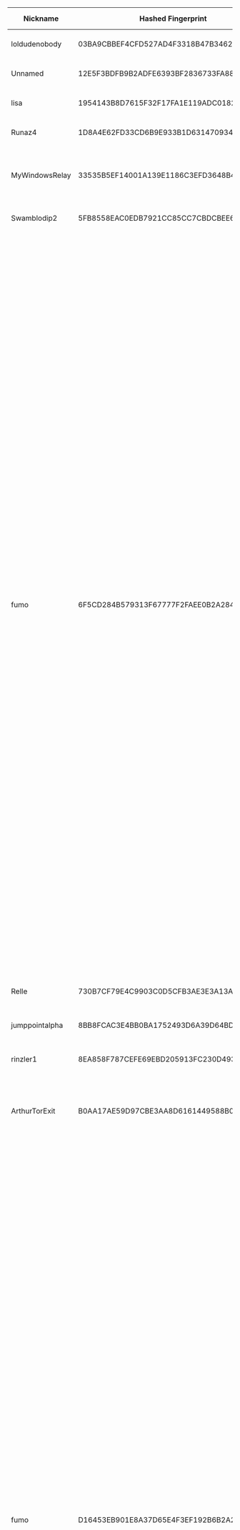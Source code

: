 | Nickname |  Hashed Fingerprint	| Or Addresses | Contact | Running | Flags | Last Seen | First Seen | Last Restarted | Advertised Bandwidth | Platform | Version | Version Status | Recommended Version | Verified hostnames | Exit policy |
|---|---|---|---|---|---|---|---|---|---|---|---|---|---|---|---|
|loldudenobody | 03BA9CBBEF4CFD527AD4F3318B47B34629ADD326 | ["103.194.228.102:9001"] | Random Person nobody@tor.org | true | Running, V2Dir, Valid | 2025-10-07 13:00:00 | 2025-10-07 13:00:00 | 2025-10-02 10:03:59 | 4289 | Tor 0.4.8.14 on Linux | 0.4.8.14 | recommended | true | N/A | ["reject *:*"]|
|Unnamed | 12E5F3BDFB9B2ADFE6393BF2836733FA88CBDE71 | ["103.193.74.214:9001"] | N/A | true | Running, V2Dir, Valid | 2025-10-07 13:00:00 | 2025-10-07 12:00:00 | 2025-07-16 07:26:43 | 1023 | Tor 0.4.8.4 on Linux | 0.4.8.4 | recommended | true | N/A | ["reject *:*"]|
|lisa | 1954143B8D7615F32F17FA1E119ADC0182E0BDF1 | ["208.115.218.134:9000"] | N/A | true | Running, V2Dir, Valid | 2025-10-07 13:00:00 | 2025-10-07 00:00:00 | 2025-10-07 03:00:39 | 0 | Tor 0.4.8.18 on Linux | 0.4.8.18 | recommended | true | N/A | ["reject *:*"]|
|Runaz4 | 1D8A4E62FD33CD6B9E933B1D6314709347B75449 | ["198.38.83.49:443"] | tor bruzzzla.de | true | Running, V2Dir, Valid | 2025-10-07 13:00:00 | 2025-10-07 12:00:00 | 2025-09-23 06:04:06 | 62635 | Tor 0.4.8.13 on Linux | 0.4.8.13 | recommended | true | N/A | ["reject *:*"]|
|MyWindowsRelay | 33535B5EF14001A139E1186C3EFD3648B40CECFD | ["121.122.59.102:9001"] | your_email@example.com | true | Running, V2Dir, Valid | 2025-10-07 13:00:00 | 2025-10-07 08:00:00 | 2025-10-07 06:53:24 | 0 | Tor 0.4.8.17 on Windows 8 [or later] | 0.4.8.17 | recommended | true | N/A | ["reject *:*"]|
|Swamblodip2 | 5FB8558EAC0EDB7921CC85CC7CBDCBEE604A99AA | ["89.147.109.14:9001"] | Swamblodip <swamblodip AT tutamail dot com> | true | Running, V2Dir, Valid | 2025-10-07 13:00:00 | 2025-10-07 01:00:00 | 2025-10-07 00:07:50 | 0 | Tor 0.4.8.18 on Linux | 0.4.8.18 | recommended | true | N/A | ["reject *:*"]|
|fumo | 6F5CD284B579313F67777F2FAEE0B2A284A76C40 | ["45.133.73.63:443"] | fumonion [] protonmail (dot) com | false | Exit, Running, V2Dir, Valid | 2025-10-07 02:00:00 | 2025-10-07 02:00:00 | 2025-10-07 01:10:04 | 0 | Tor 0.4.8.18 on Linux | 0.4.8.18 | recommended | true | N/A | ["reject 0.0.0.0/8:*","reject 169.254.0.0/16:*","reject 127.0.0.0/8:*","reject 192.168.0.0/16:*","reject 10.0.0.0/8:*","reject 172.16.0.0/12:*","reject 45.133.73.63:*","accept *:20-21","accept *:43","accept *:53","accept *:79","accept *:80-81","accept *:83","accept *:85","accept *:86","accept *:88","accept *:90","accept *:110","accept *:143","accept *:220","accept *:389","accept *:443","accept *:464","accept *:531","accept *:543-544","accept *:554","accept *:636","accept *:706","accept *:749","accept *:873","accept *:902-904","accept *:981","accept *:989-990","accept *:991","accept *:992","accept *:993","accept *:995","accept *:1043","accept *:1103","accept *:1113","accept *:1194","accept *:1220","accept *:1293","accept *:1500","accept *:1533","accept *:1677","accept *:1723","accept *:1755","accept *:1863","accept *:1883","accept *:2082","accept *:2083","accept *:2086-2087","accept *:2095-2096","accept *:2102-2104","accept *:3690","accept *:4321","accept *:4643","accept *:4070","accept *:5004","accept *:5050","accept *:5190","accept *:5222-5223","accept *:5228","accept *:5287","accept *:5675","accept *:6880","accept *:8008","accept *:8074","accept *:8082","accept *:8087-8088","accept *:8232-8233","accept *:8332-8333","accept *:8443","accept *:8502","accept *:8601","accept *:8602","accept *:8888","accept *:9418","accept *:11371","accept *:19294","accept *:19638","accept *:50002","accept *:64738","reject *:*"]|
|Relle | 730B7CF79E4C9903C0D5CFB3AE3E3A13A00C4F12 | ["151.61.219.90:9001"] | N/A | true | Running, V2Dir, Valid | 2025-10-07 13:00:00 | 2025-10-07 12:00:00 | 2025-10-07 11:54:29 | 97280 | Tor 0.4.8.16 on Linux | 0.4.8.16 | recommended | true | N/A | ["reject *:*"]|
|jumppointalpha | 8BB8FCAC3E4BB0BA1752493D6A39D64BD325AD9F | ["119.40.107.239:9001"] | N/A | true | Fast, Running, V2Dir, Valid | 2025-10-07 13:00:00 | 2025-10-07 10:00:00 | 2025-10-07 09:43:16 | 181248 | Tor 0.4.8.10 on Linux | 0.4.8.10 | recommended | true | ["119-40-107-239.ip4.superloop.au"] | ["reject *:*"]|
|rinzler1 | 8EA858F787CEFE69EBD205913FC230D4932A0920 | ["172.235.153.202:443","[2a01:7e04::2000:58ff:feb9:7d5]:443"] | tor.stoic226@simplelogin.com | true | Running, Valid | 2025-10-07 13:00:00 | 2025-10-07 07:00:00 | 2025-10-07 06:04:07 | 0 | Tor 0.4.8.18 on Linux | 0.4.8.18 | recommended | true | ["172-235-153-202.ip.linodeusercontent.com"] | ["reject *:*"]|
|ArthurTorExit | B0AA17AE59D97CBE3AA8D6161449588B0215F19E | ["72.60.213.119:9001","[2a02:4780:28:448e::1]:9001"] | arthurfinnn7@gmail.com | false | Exit, Running, V2Dir, Valid | 2025-10-07 01:00:00 | 2025-10-07 01:00:00 | 2025-10-07 00:25:46 | 0 | Tor 0.4.8.16 on Linux | 0.4.8.16 | recommended | true | ["srv1049030.hstgr.cloud"] | ["reject 0.0.0.0/8:*","reject 169.254.0.0/16:*","reject 127.0.0.0/8:*","reject 192.168.0.0/16:*","reject 10.0.0.0/8:*","reject 172.16.0.0/12:*","reject 72.60.213.119:*","accept *:*"]|
|fumo | D16453EB901E8A37D65E4F3EF192B6B2A221353B | ["185.132.53.107:443","[2a14:c380:50:62::a]:443"] | fumonion [] protonmail (dot) com | false | Exit, Running, V2Dir, Valid | 2025-10-07 02:00:00 | 2025-10-07 02:00:00 | 2025-10-07 00:55:47 | 0 | Tor 0.4.8.18 on Linux | 0.4.8.18 | recommended | true | N/A | ["reject 0.0.0.0/8:*","reject 169.254.0.0/16:*","reject 127.0.0.0/8:*","reject 192.168.0.0/16:*","reject 10.0.0.0/8:*","reject 172.16.0.0/12:*","reject 185.132.53.107:*","accept *:20-21","accept *:43","accept *:53","accept *:79","accept *:80-81","accept *:83","accept *:85","accept *:86","accept *:88","accept *:90","accept *:110","accept *:143","accept *:220","accept *:389","accept *:443","accept *:464","accept *:531","accept *:543-544","accept *:554","accept *:636","accept *:706","accept *:749","accept *:873","accept *:902-904","accept *:981","accept *:989-990","accept *:991","accept *:992","accept *:993","accept *:995","accept *:1043","accept *:1103","accept *:1113","accept *:1194","accept *:1220","accept *:1293","accept *:1500","accept *:1533","accept *:1677","accept *:1723","accept *:1755","accept *:1863","accept *:1883","accept *:2082","accept *:2083","accept *:2086-2087","accept *:2095-2096","accept *:2102-2104","accept *:3690","accept *:4321","accept *:4643","accept *:4070","accept *:5004","accept *:5050","accept *:5190","accept *:5222-5223","accept *:5228","accept *:5287","accept *:5675","accept *:6880","accept *:8008","accept *:8074","accept *:8082","accept *:8087-8088","accept *:8232-8233","accept *:8332-8333","accept *:8443","accept *:8502","accept *:8601","accept *:8602","accept *:8888","accept *:9418","accept *:11371","accept *:19294","accept *:19638","accept *:50002","accept *:64738","reject *:*"]|
|sideshowbob | D22C214CBAA9CAE792A96CE714B955BDB7129A07 | ["64.31.62.158:9000"] | N/A | true | Running, V2Dir, Valid | 2025-10-07 13:00:00 | 2025-10-07 00:00:00 | 2025-10-07 03:02:04 | 0 | Tor 0.4.8.18 on Linux | 0.4.8.18 | recommended | true | N/A | ["reject *:*"]|
